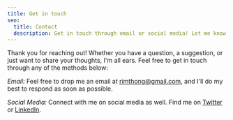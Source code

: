 ```yaml
---
title: Get in touch
seo:
  title: Contact
  description: Get in touch through email or social media! Let me know how I can help.
---
```


Thank you for reaching out! Whether you have a question, a suggestion, or just want to share your thoughts, I'm all ears. Feel free to get in touch through any of the methods below:

_Email:_
Feel free to drop me an email at [rimthong@gmail.com](mailto:rimthong@gmail.com), and I'll do my best to respond as soon as possible.

_Social Media:_
Connect with me on social media as well. Find me on [Twitter](https://twitter.com/rimthong) or [LinkedIn](https://www.linkedin.com/in/rimthong).
